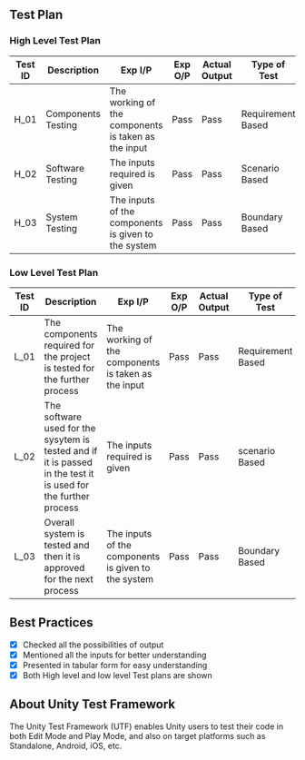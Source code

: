 ## Test Plan

### High Level Test Plan

|Test ID | Description |	Exp I/P	| Exp O/P |	Actual Output |	Type of Test |
|-----| -------- | ---- | ----| -------- | ----- |
| H_01 | Components Testing	| The working of the components is taken as the input |	Pass | Pass	| Requirement Based|
| H_02 | Software Testing	| The inputs required is given | Pass |	Pass |	Scenario Based |
| H_03 | System Testing	| The inputs of the components is given to the system |	Pass |	Pass | Boundary Based|

### Low Level Test Plan

|Test ID |	Description |	Exp I/P |	Exp O/P |	Actual Output	 |Type of Test |
|-----| --------| ---- | ---- | -------- | ----- |
| L_01 | The components required for the project is tested for the further process |The working of the components is taken as the input |	Pass |	Pass |	Requirement Based|
| L_02 | The software used for the sysytem is tested and if it is passed in the test it is used for the further process	|The inputs required is given | Pass | Pass | scenario Based|
| L_03 |	Overall system is tested and then it is approved for the next process	| The inputs of the components is given to the system	 | Pass |	Pass |	Boundary Based|

## Best Practices

 - [x] Checked all the possibilities of output
 - [x] Mentioned all the inputs for better understanding
 - [x] Presented in tabular form for easy understanding
 - [x] Both High level and low level Test plans are shown
 
 ## About Unity Test Framework

The Unity Test Framework (UTF) enables Unity users to test their code in both Edit Mode and Play Mode, and also on target platforms such as Standalone, Android, iOS, etc.
